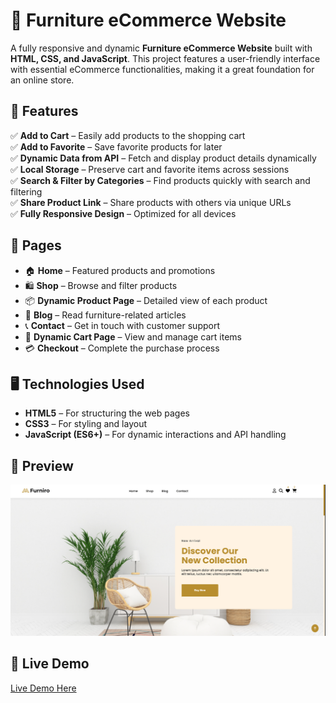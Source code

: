 # 🛒 Furniture eCommerce Website  

A fully responsive and dynamic **Furniture eCommerce Website** built with **HTML, CSS, and JavaScript**. This project features a user-friendly interface with essential eCommerce functionalities, making it a great foundation for an online store.  

## 🎨 Features  

✅ **Add to Cart** – Easily add products to the shopping cart  
✅ **Add to Favorite** – Save favorite products for later  
✅ **Dynamic Data from API** – Fetch and display product details dynamically  
✅ **Local Storage** – Preserve cart and favorite items across sessions  
✅ **Search & Filter by Categories** – Find products quickly with search and filtering  
✅ **Share Product Link** – Share products with others via unique URLs  
✅ **Fully Responsive Design** – Optimized for all devices  

## 📄 Pages  

- 🏠 **Home** – Featured products and promotions  
- 🛍️ **Shop** – Browse and filter products
- 📦 **Dynamic Product Page** – Detailed view of each product 
- 📝 **Blog** – Read furniture-related articles  
- 📞 **Contact** – Get in touch with customer support  
- 🛒 **Dynamic Cart Page** – View and manage cart items  
- 💳 **Checkout** – Complete the purchase process  


## 🖥️ Technologies Used  

- **HTML5** – For structuring the web pages  
- **CSS3** – For styling and layout  
- **JavaScript (ES6+)** – For dynamic interactions and API handling  

## 📸 Preview  

![Furniture eCommerce Website Screenshot](/assets/img/preview.png)  

## 🚀 Live Demo  

[Live Demo Here](https://ahmedragab15.github.io/Furniture-eCommerce-Website/)  






